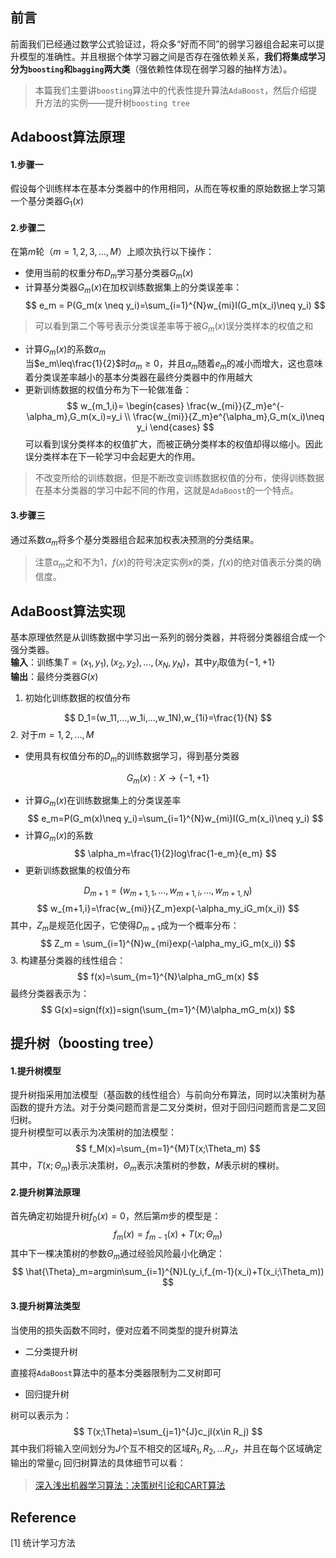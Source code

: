 ## 前言
前面我们已经通过数学公式验证过，将众多“好而不同”的弱学习器组合起来可以提升模型的准确性。并且根据个体学习器之间是否存在强依赖关系，**我们将集成学习分为`boosting`和`bagging`两大类**（强依赖性体现在弱学习器的抽样方法）。

> 本篇我们主要讲`boosting`算法中的代表性提升算法`AdaBoost`，然后介绍提升方法的实例——提升树`boosting tree`

## Adaboost算法原理
#### 1.步骤一
假设每个训练样本在基本分类器中的作用相同，从而在等权重的原始数据上学习第一个基分类器$G_1(x)$
#### 2.步骤二
在第$m$轮（$m=1,2,3,...,M$）上顺次执行以下操作：

- 使用当前的权重分布$D_m$学习基分类器$G_m(x)$
- 计算基分类器$G_m(x)$在加权训练数据集上的分类误差率：
$$
e_m = P(G_m(x \neq y_i)=\sum_{i=1}^{N}w_{mi}I(G_m(x_i)\neq y_i)
$$
> 可以看到第二个等号表示分类误差率等于被$G_m(x)$误分类样本的权值之和

- 计算$G_m(x)$的系数$\alpha_m$  
当$e_m\leq\frac{1}{2}$时$\alpha_m\geq0$，并且$\alpha_m$随着$e_m$的减小而增大，这也意味着分类误差率越小的基本分类器在最终分类器中的作用越大
- 更新训练数据的权值分布为下一轮做准备：
$$
w_{m_1,i}=
\begin{cases}
\frac{w_{mi}}{Z_m}e^{-\alpha_m},G_m(x_i)=y_i \\
\frac{w_{mi}}{Z_m}e^{\alpha_m},G_m(x_i)\neq y_i
\end{cases}
$$
可以看到误分类样本的权值扩大，而被正确分类样本的权值却得以缩小。因此误分类样本在下一轮学习中会起更大的作用。
> 不改变所给的训练数据，但是不断改变训练数据权值的分布，使得训练数据在基本分类器的学习中起不同的作用，这就是`AdaBoost`的一个特点。

#### 3.步骤三
通过系数$\alpha_m$将多个基分类器组合起来加权表决预测的分类结果。
> 注意$\alpha_m$之和不为1，$f(x)$的符号决定实例$x$的类，$f(x)$的绝对值表示分类的确信度。

## AdaBoost算法实现
基本原理依然是从训练数据中学习出一系列的弱分类器，并将弱分类器组合成一个强分类器。  
**输入**：训练集$T={(x_1,y_1),(x_2,y_2),...,(x_N,y_N)}$，其中$y_i$取值为$\{-1,+1\}$  
**输出**：最终分类器$G(x)$  
1. 初始化训练数据的权值分布

$$
D_1=(w_11,...,w_1i,...,w_1N),w_{1i}=\frac{1}{N}
$$
2. 对于$m=1,2,...,M$  
- 使用具有权值分布的$D_m$的训练数据学习，得到基分类器  

$$
G_m(x):X \rightarrow \{-1,+1\}
$$

- 计算$G_m(x)$在训练数据集上的分类误差率  
$$
e_m=P(G_m(x)\neq y_i)=\sum_{i=1}^{N}w_{mi}I(G_m(x_i)\neq y_i)  
$$
- 计算$G_m(x)$的系数
$$
\alpha_m=\frac{1}{2}log\frac{1-e_m}{e_m}
$$
- 更新训练数据集的权值分布

$$
D_{m+1}=(w_{m+1,1},...,w_{m+1,i},...,w_{m+1,N})
$$
$$
w_{m+1,i}=\frac{w_{mi}}{Z_m}exp(-\alpha_my_iG_m(x_i))
$$
其中，$Z_m$是规范化因子，它使得$D_{m+1}$成为一个概率分布：
$$
Z_m = \sum_{i=1}^{N}w_{mi}exp(-\alpha_my_iG_m(x_i))
$$
3. 构建基分类器的线性组合：
$$
f(x)=\sum_{m=1}^{N}\alpha_mG_m(x)
$$
最终分类器表示为：
$$
G(x)=sign(f(x))=sign(\sum_{m=1}^{M}\alpha_mG_m(x))
$$
## 提升树（boosting tree）
#### 1.提升树模型
提升树指采用加法模型（基函数的线性组合）与前向分布算法，同时以决策树为基函数的提升方法。对于分类问题而言是二叉分类树，但对于回归问题而言是二叉回归树。  
提升树模型可以表示为决策树的加法模型：
$$
f_M(x)=\sum_{m=1}^{M}T(x;\Theta_m)
$$
其中，$T(x;\Theta_m)$表示决策树，$\Theta_m$表示决策树的参数，$M$表示树的棵树。
#### 2.提升树算法原理
首先确定初始提升树$f_0(x)=0$，然后第$m$步的模型是：
$$
f_m(x)=f_{m-1}(x)+T(x;\Theta_m)
$$
其中下一棵决策树的参数$\Theta_m$通过经验风险最小化确定：
$$
\hat{\Theta}_m=argmin\sum_{i=1}^{N}L(y_i,f_{m-1}(x_i)+T(x_i;\Theta_m))
$$
#### 3.提升树算法类型
当使用的损失函数不同时，便对应着不同类型的提升树算法
* 二分类提升树  

直接将`AdaBoost`算法中的基本分类器限制为二叉树即可
* 回归提升树  

树可以表示为：
$$
T(x;\Theta)=\sum_{j=1}^{J}c_jI(x\in R_j)
$$
其中我们将输入空间划分为$J$个互不相交的区域$R_1,R_2,...R_J$，并且在每个区域确定输出的常量$c_j$
回归树算法的具体细节可以看：
> [深入浅出机器学习算法：决策树引论和CART算法](https://zhuanlan.zhihu.com/p/70776194)

## Reference
[1] 统计学习方法